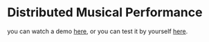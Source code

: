 # Distributed Musical Performance

you can watch a demo [here](https://www.youtube.com/watch?v=FLPXA4-f64A), or you can test it by yourself [here](https://dl.dropboxusercontent.com/u/52385642/player/synchronizer.html).
